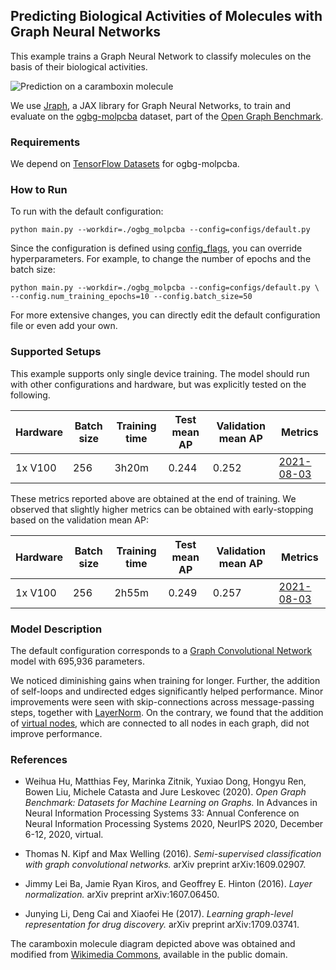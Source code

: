 ## Predicting Biological Activities of Molecules with Graph Neural Networks

This example trains a Graph Neural Network to classify molecules on the
basis of their biological activities.

![Prediction on a caramboxin molecule](www.gstatic.com/flax_examples/ogbg_molpcba.svg "Prediction on a caramboxin molecule")

We use [Jraph](https://github.com/deepmind/jraph/),
a JAX library for Graph Neural Networks, to
train and evaluate on the
[ogbg-molpcba](https://ogb.stanford.edu/docs/graphprop/)
dataset, part of the [Open Graph Benchmark](https://ogb.stanford.edu/).

### Requirements

We depend on
[TensorFlow Datasets](https://www.tensorflow.org/datasets/catalog/ogbg_molpcba)
for ogbg-molpcba.

### How to Run

To run with the default configuration:

```shell
python main.py --workdir=./ogbg_molpcba --config=configs/default.py
```

Since the configuration is defined using
[config_flags](https://github.com/google/ml_collections/tree/master#config-flags),
you can override hyperparameters. For example, to change the number of epochs
and the batch size:

```shell
python main.py --workdir=./ogbg_molpcba --config=configs/default.py \
--config.num_training_epochs=10 --config.batch_size=50
```

For more extensive changes, you can directly edit the default
configuration file or even add your own.

### Supported Setups

This example supports only single device training.
The model should run with other configurations and hardware, but was explicitly
tested on the following.

Hardware | Batch size | Training time | Test mean AP  | Validation mean AP | Metrics
-------- | ---------- | ------------- | ------- | ------- | ---------------
1x V100  | 256        |   3h20m       | 0.244   | 0.252   |[2021-08-03](https://tensorboard.dev/experiment//)

These metrics reported above are obtained at the end of training.
We observed that slightly higher metrics can be obtained with
early-stopping based on the validation mean AP:

Hardware | Batch size | Training time | Test mean AP  | Validation mean AP | Metrics
-------- | ---------- | ------------- | ------- | ------- | ---------------
1x V100  | 256        |   2h55m       | 0.249   | 0.257   |[2021-08-03](https://tensorboard.dev/experiment//)


### Model Description

The default configuration corresponds to a
[Graph Convolutional Network](https://arxiv.org/abs/1609.02907)
model with 695,936 parameters.

We noticed diminishing gains when training for longer.
Further, the addition of self-loops and undirected edges significantly
helped performance.
Minor improvements were seen with skip-connections across message-passing
steps, together with [LayerNorm](https://arxiv.org/abs/1607.06450).
On the contrary, we found that the addition of
[virtual nodes](https://arxiv.org/abs/1709.03741),
which are connected to all nodes in each graph,
did not improve performance.

### References

- Weihua Hu, Matthias Fey, Marinka Zitnik, Yuxiao Dong, Hongyu Ren,
  Bowen Liu, Michele Catasta and Jure Leskovec (2020).
  *Open Graph Benchmark: Datasets for Machine Learning on Graphs.*
  In Advances in Neural Information Processing Systems 33: Annual
  Conference on Neural Information Processing Systems 2020,
  NeurIPS 2020, December 6-12,
  2020, virtual.

- Thomas N. Kipf and Max Welling (2016). *Semi-supervised classification
  with graph convolutional networks.* arXiv preprint arXiv:1609.02907.

- Jimmy Lei Ba, Jamie Ryan Kiros, and Geoffrey E. Hinton (2016). *Layer
  normalization.* arXiv preprint arXiv:1607.06450.

- Junying Li, Deng Cai and Xiaofei He (2017). *Learning graph-level
  representation for drug discovery.* arXiv preprint arXiv:1709.03741.

The caramboxin molecule diagram depicted above was obtained and modified from
[Wikimedia Commons](https://commons.wikimedia.org/wiki/File:Caramboxin.svg),
available in the public domain.
